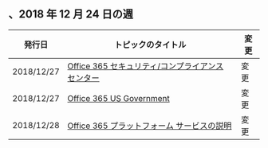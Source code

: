 <!-- This file is generated automatically each week. Changes made to this file will be overwritten.-->




## <a name="week-of-december-24-2018"></a>、2018 年 12 月 24 日の週


| 発行日 |トピックのタイトル | 変更 |
|------|------------|--------|
| 2018/12/27 | [Office 365 セキュリティ/コンプライアンス センター](/Office365/ServiceDescriptions/office-365-platform-service-description/office-365-securitycompliance-center) | 変更 |
| 2018/12/27 | [Office 365 US Government](/Office365/ServiceDescriptions/office-365-platform-service-description/office-365-us-government/office-365-us-government) | 変更 |
| 2018/12/28 | [Office 365 プラットフォーム サービスの説明](/Office365/ServiceDescriptions/office-365-platform-service-description/office-365-platform-service-description) | 変更 |
